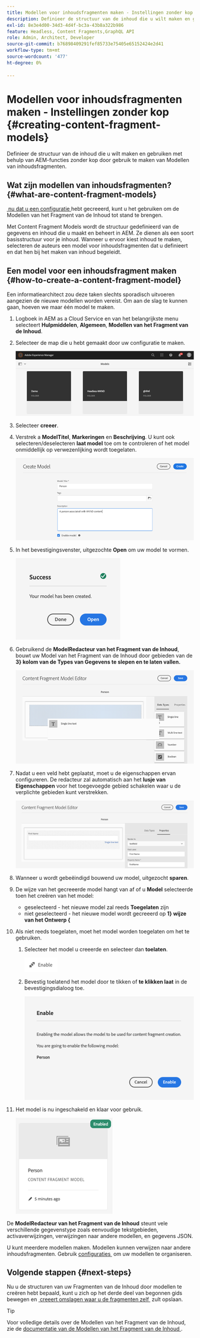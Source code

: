 ```yaml
---
title: Modellen voor inhoudsfragmenten maken - Instellingen zonder kop
description: Definieer de structuur van de inhoud die u wilt maken en gebruiken met behulp van AEM-functies zonder kop door gebruik te maken van Modellen van inhoudsfragmenten.
exl-id: 8e3e4d00-34d3-4d4f-bc3a-43b8a322b986
feature: Headless, Content Fragments,GraphQL API
role: Admin, Architect, Developer
source-git-commit: b76898409291fef85733e75405e65152424e2d41
workflow-type: tm+mt
source-wordcount: '477'
ht-degree: 0%

---
```


# Modellen voor inhoudsfragmenten maken - Instellingen zonder kop {#creating-content-fragment-models}

Definieer de structuur van de inhoud die u wilt maken en gebruiken met behulp van AEM-functies zonder kop door gebruik te maken van Modellen van inhoudsfragmenten.

## Wat zijn modellen van inhoudsfragmenten? {#what-are-content-fragment-models}

[&#x200B; nu dat u een configuratie &#x200B;](create-configuration.md) hebt gecreeerd, kunt u het gebruiken om de Modellen van het Fragment van de Inhoud tot stand te brengen.

Met Content Fragment Models wordt de structuur gedefinieerd van de gegevens en inhoud die u maakt en beheert in AEM. Ze dienen als een soort basisstructuur voor je inhoud. Wanneer u ervoor kiest inhoud te maken, selecteren de auteurs een model voor inhoudsfragmenten dat u definieert en dat hen bij het maken van inhoud begeleidt.

## Een model voor een inhoudsfragment maken {#how-to-create-a-content-fragment-model}

Een informatiearchitect zou deze taken slechts sporadisch uitvoeren aangezien de nieuwe modellen worden vereist. Om aan de slag te kunnen gaan, hoeven we maar één model te maken.

1. Logboek in AEM as a Cloud Service en van het belangrijkste menu selecteert **Hulpmiddelen**, **Algemeen**, **Modellen van het Fragment van de Inhoud**.
1. Selecteer de map die u hebt gemaakt door uw configuratie te maken.

   ![&#x200B; de modellenomslag &#x200B;](../assets/models-folder.png)
1. Selecteer **creeer**.
1. Verstrek a **ModelTitel**, **Markeringen** en **Beschrijving**. U kunt ook selecteren/deselecteren **laat model** toe om te controleren of het model onmiddellijk op verwezenlijking wordt toegelaten.

   ![&#x200B; creeer een model &#x200B;](../assets/models-create.png)
1. In het bevestigingsvenster, uitgezochte **Open** om uw model te vormen.

   ![&#x200B; Bevestigingsvenster &#x200B;](../assets/models-confirmation.png)
1. Gebruikend de **ModelRedacteur van het Fragment van de Inhoud**, bouwt uw Model van het Fragment van de Inhoud door gebieden van de **3&rbrace; kolom van de Types van Gegevens te slepen en te laten vallen.**

   ![&#x200B; belemmering en dalingsgebieden &#x200B;](../assets/models-drag-and-drop.png)

1. Nadat u een veld hebt geplaatst, moet u de eigenschappen ervan configureren. De redacteur zal automatisch aan het **lusje van Eigenschappen** voor het toegevoegde gebied schakelen waar u de verplichte gebieden kunt verstrekken.

   ![&#x200B; vorm eigenschappen &#x200B;](../assets/models-configure-properties.png)

1. Wanneer u wordt gebeëindigd bouwend uw model, uitgezocht **sparen**.

1. De wijze van het gecreeerde model hangt van af of u **Model** selecteerde toen het creëren van het model:
   * geselecteerd - het nieuwe model zal reeds **Toegelaten** zijn
   * niet geselecteerd - het nieuwe model wordt gecreeerd op **1&rbrace; wijze van het Ontwerp &lbrace;**

1. Als niet reeds toegelaten, moet het model **&#x200B;**&#x200B;worden toegelaten om het te gebruiken.
   1. Selecteer het model u creeerde en selecteer dan **toelaten**.

      ![&#x200B; toelatend het model &#x200B;](../assets/models-enable.png)
   1. Bevestig toelatend het model door te tikken of **te klikken laat** in de bevestigingsdialoog toe.

      ![&#x200B; toelatend bevestigingsdialoog &#x200B;](../assets/models-enabling.png)
1. Het model is nu ingeschakeld en klaar voor gebruik.

   ![&#x200B; toegelaten Model &#x200B;](../assets/models-enabled.png)

De **ModelRedacteur van het Fragment van de Inhoud** steunt vele verschillende gegevenstype zoals eenvoudige tekstgebieden, activaverwijzingen, verwijzingen naar andere modellen, en gegevens JSON.

U kunt meerdere modellen maken. Modellen kunnen verwijzen naar andere inhoudsfragmenten. Gebruik [&#x200B; configuraties &#x200B;](create-configuration.md) om uw modellen te organiseren.

## Volgende stappen {#next-steps}

Nu u de structuren van uw Fragmenten van de Inhoud door modellen te creëren hebt bepaald, kunt u zich op het derde deel van begonnen gids bewegen en [&#x200B; creeert omslagen waar u de fragmenten zelf &#x200B;](create-assets-folder.md) zult opslaan.

>[!TIP]
>
>Voor volledige details over de Modellen van het Fragment van de Inhoud, zie de [&#x200B; documentatie van de Modellen van het Fragment van de Inhoud &#x200B;](/help/sites-cloud/administering/content-fragments/managing-content-fragment-models.md).
